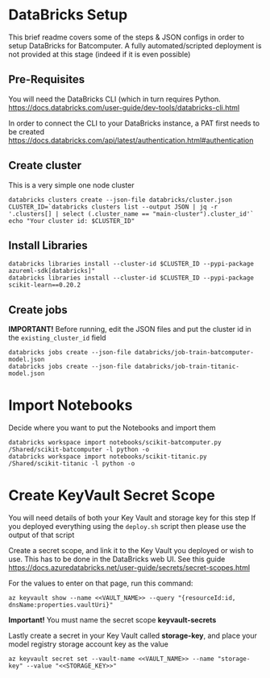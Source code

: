 # DataBricks Setup
This brief readme covers some of the steps & JSON configs in order to setup DataBricks for Batcomputer. A fully automated/scripted deployment is not provided at this stage (indeed if it is even possible)

## Pre-Requisites
You will need the DataBricks CLI (which in turn requires Python. https://docs.databricks.com/user-guide/dev-tools/databricks-cli.html  

In order to connect the CLI to your DataBricks instance, a PAT first needs to be created https://docs.databricks.com/api/latest/authentication.html#authentication


## Create cluster
This is a very simple one node cluster
```
databricks clusters create --json-file databricks/cluster.json
CLUSTER_ID=`databricks clusters list --output JSON | jq -r '.clusters[] | select (.cluster_name == "main-cluster").cluster_id'`
echo "Your cluster id: $CLUSTER_ID"
```

## Install Libraries
```
databricks libraries install --cluster-id $CLUSTER_ID --pypi-package azureml-sdk[databricks]"
databricks libraries install --cluster-id $CLUSTER_ID --pypi-package scikit-learn==0.20.2
```

## Create jobs
 **IMPORTANT!** Before running, edit the JSON files and put the cluster id in the `existing_cluster_id` field
```
databricks jobs create --json-file databricks/job-train-batcomputer-model.json
databricks jobs create --json-file databricks/job-train-titanic-model.json
```

# Import Notebooks
Decide where you want to put the Notebooks and import them
```
databricks workspace import notebooks/scikit-batcomputer.py /Shared/scikit-batcomputer -l python -o
databricks workspace import notebooks/scikit-titanic.py /Shared/scikit-titanic -l python -o
```

# Create KeyVault Secret Scope
You will need details of both your Key Vault and storage key for this step
If you deployed everything using the `deploy.sh` script then please use the output of that script

Create a secret scope, and link it to the Key Vault you deployed or wish to use. This has to be done in the DataBricks web UI. See this guide https://docs.azuredatabricks.net/user-guide/secrets/secret-scopes.html

For the values to enter on that page, run this command:
```
az keyvault show --name <<VAULT_NAME>> --query "{resourceId:id, dnsName:properties.vaultUri}"
```
**Important!** You must name the secret scope **keyvault-secrets**

Lastly create a secret in your Key Vault called **storage-key**, and place your model registry storage account key as the value
```
az keyvault secret set --vault-name <<VAULT_NAME>> --name "storage-key" --value "<<STORAGE_KEY>>"
```